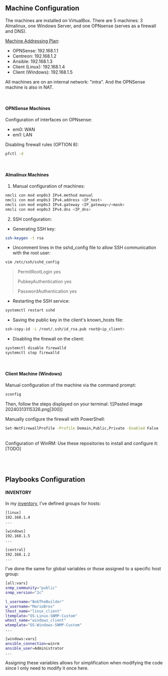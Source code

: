 ## Machine Configuration

The machines are installed on VirtualBox. There are 5 machines: 3 Almalinux, one Windows Server, and one OPNsense (serves as a firewall and DNS).

<u>Machine Addressing Plan</u>:
- OPNSense: 192.168.1.1
- Centreon: 192.168.1.2
- Ansible: 192.168.1.3
- Client (Linux): 192.168.1.4
- Client (Windows): 192.168.1.5

All machines are on an internal network: "intra". And the OPNSense machine is also in NAT.

<br>

#### OPNSense Machines
Configuration of interfaces on OPNsense:
- em0: WAN
- em1: LAN

Disabling firewall rules (OPTION 8):
```bash
pfctl -d
```

<br>

#### Almalinux Machines
1) Manual configuration of machines:
```bash
nmcli con mod enp0s3 IPv4.method manual
nmcli con mod enp0s3 IPv4.address <IP_host>
nmcli con mod enp0s3 IPv4.gateway <IP_gateway>/<mask>
nmcli con mod enp0s3 IPv4.dns <IP_dns>
```

2) SSH configuration:
- Generating SSH key:
```bash
ssh-keygen -t rsa
```

- Uncomment lines in the sshd_config file to allow SSH communication with the root user:
```bash
vim /etc/ssh/sshd_config
```
> PermitRootLogin yes
> 
> PubkeyAuthentication yes
> 
> PasswordAuthentication yes

- Restarting the SSH service:
```bash
systemctl restart sshd
```

- Saving the public key in the client's known_hosts file:
```bash
ssh-copy-id -i /root/.ssh/id_rsa.pub root@<ip_client>
```

- Disabling the firewall on the client:
```bash
systemctl disable firewalld
systemctl stop firewalld
```

<br>

#### Client Machine (Windows)
Manual configuration of the machine via the command prompt:
```bash
sconfig
```

Then, follow the steps displayed on your terminal:
![[Pasted image 20240313115326.png|300]]

Manually configure the firewall with PowerShell:
```bash
Set-NetFirewallProfile -Profile Domain,Public,Private -Enabled False
```

<br>
Configuration of WinRM:
Use these repositories to install and configure it:
[TODO]

<br><br>

## Playbooks Configuration

#### INVENTORY

In my [inventory](inventory), I've defined groups for hosts:
```bash
[linux]
192.168.1.4
...

[windows]
192.168.1.5
...

[central]
192.168.1.2
...
```

I've done the same for global variables or those assigned to a specific host group:
```bash
[all:vars]
snmp_community="public"
snmp_version="2c"

l_username="BobTheBuilder"
w_username="MarioBros" 
lhost_name="linux_client"
ltemplate="OS-Linux-SNMP-Custom"
whost_name="windows_client"
wtemplate="OS-Windows-SNMP-Custom"
...

[windows:vars]
ansible_connection=winrm
ansible_user=Administrator
...
```

Assigning these variables allows for simplification when modifying the code since I only need to modify it once here.

<br>
